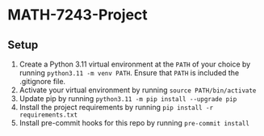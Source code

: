# MATH-7243-Project

## Setup

1. Create a Python 3.11 virtual environment at the `PATH` of your choice by running `python3.11 -m venv PATH`. Ensure that `PATH` is included the .gitignore file.
2. Activate your virtual environment by running `source PATH/bin/activate`
3. Update pip by running `python3.11 -m pip install --upgrade pip`
4. Install the project requirements by running `pip install -r requirements.txt`
5. Install pre-commit hooks for this repo by running `pre-commit install`
